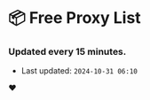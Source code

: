 # :package: Free Proxy List
### Updated every 15 minutes.

- Last updated: `2024-10-31 06:10`

:heart:
